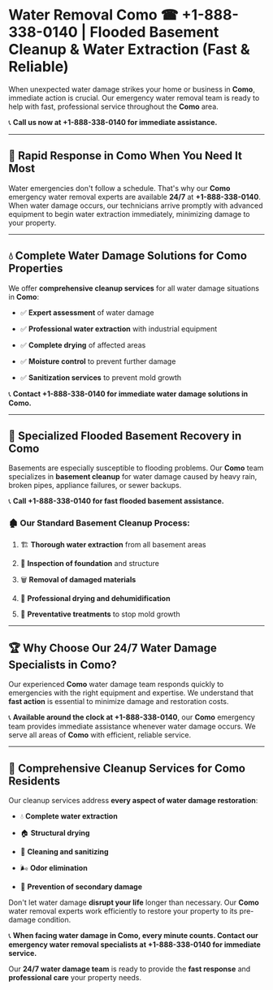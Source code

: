 # Water Removal Como ☎ +1-888-338-0140 | Flooded Basement Cleanup & Water Extraction (Fast & Reliable)

When unexpected water damage strikes your home or business in **Como**, immediate action is crucial. Our emergency water removal team is ready to help with fast, professional service throughout the **Como** area. 

📞 **Call us now at +1-888-338-0140 for immediate assistance.**
---
## 🚀 Rapid Response in Como When You Need It Most
Water emergencies don't follow a schedule. That's why our **Como** emergency water removal experts are available **24/7** at **+1-888-338-0140**. When water damage occurs, our technicians arrive promptly with advanced equipment to begin water extraction immediately, minimizing damage to your property.
---
## 💧 Complete Water Damage Solutions for Como Properties
We offer **comprehensive cleanup services** for all water damage situations in **Como**:
- ✅ **Expert assessment** of water damage  
- ✅ **Professional water extraction** with industrial equipment  
- ✅ **Complete drying** of affected areas  
- ✅ **Moisture control** to prevent further damage  
- ✅ **Sanitization services** to prevent mold growth  
📞 **Contact +1-888-338-0140 for immediate water damage solutions in Como.**
---
## 🌊 Specialized Flooded Basement Recovery in Como
Basements are especially susceptible to flooding problems. Our **Como** team specializes in **basement cleanup** for water damage caused by heavy rain, broken pipes, appliance failures, or sewer backups. 
📞 **Call +1-888-338-0140 for fast flooded basement assistance.**
### 🏚️ Our Standard Basement Cleanup Process:
1. 🏗️ **Thorough water extraction** from all basement areas  
2. 🔎 **Inspection of foundation** and structure  
3. 🗑️ **Removal of damaged materials**  
4. 💨 **Professional drying and dehumidification**  
5. 🚫 **Preventative treatments** to stop mold growth  
---
## 🏆 Why Choose Our 24/7 Water Damage Specialists in Como?
Our experienced **Como** water damage team responds quickly to emergencies with the right equipment and expertise. We understand that **fast action** is essential to minimize damage and restoration costs.
📞 **Available around the clock at +1-888-338-0140**, our **Como** emergency team provides immediate assistance whenever water damage occurs. We serve all areas of **Como** with efficient, reliable service.
---
## 🧹 Comprehensive Cleanup Services for Como Residents
Our cleanup services address **every aspect of water damage restoration**:
- 💧 **Complete water extraction**  
- 🏠 **Structural drying**  
- 🧼 **Cleaning and sanitizing**  
- 🌬️ **Odor elimination**  
- 🚫 **Prevention of secondary damage**  
Don't let water damage **disrupt your life** longer than necessary. Our **Como** water removal experts work efficiently to restore your property to its pre-damage condition.
📞 **When facing water damage in Como, every minute counts. Contact our emergency water removal specialists at +1-888-338-0140 for immediate service.**
Our **24/7 water damage team** is ready to provide the **fast response** and **professional care** your property needs.

